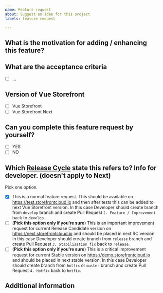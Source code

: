 ```yaml
---
name: Feature request
about: Suggest an idea for this project
labels: feature request

---
```


## What is the motivation for adding / enhancing this feature?
<!-- Describe the motivation or the concrete use case for new feature or why one of current ones should be enhanced. -->



## What are the acceptance criteria 
<!-- List the acceptance criteria for this task in a form of a list. -->

- [ ] ...

## Version of Vue Storefront
<!-- Is it next or current VSF -->
- [ ] Vue Storefront
- [ ] Vue Storefront Next

## Can you complete this feature request by yourself?

- [ ] YES
- [ ] NO

## Which [Release Cycle](https://docs.vuestorefront.io/guide/basics/release-cycle.html) state this refers to? Info for developer. (doesn't apply to Next)
Pick one option.

- [x] This is a normal feature request. This should be available on https://test.storefrontcloud.io and then after tests this can be added to next Vue Storefront version. In this case Developer should create branch from `develop` branch and create Pull Request `2. Feature / Improvement` back to `develop`.
- [ ] (**Pick this option only if you're sure**) This is an important improvement request for current Release Candidate version on https://next.storefrontcloud.io and should be placed in next RC version. In this case Developer should create branch from `release` branch and create Pull Request `3. Stabilisation fix` back to `release`.
- [ ] (**Pick this option only if you're sure**) This is a critical improvement request for current Stable version on https://demo.storefrontcloud.io and should be placed in next stable version. In this case Developer should create branch from `hotfix` or `master` branch and create Pull Request `4. Hotfix` back to `hotfix`.

## Additional information
<!-- If you think that any additional information would be useful please provide them here. -->

